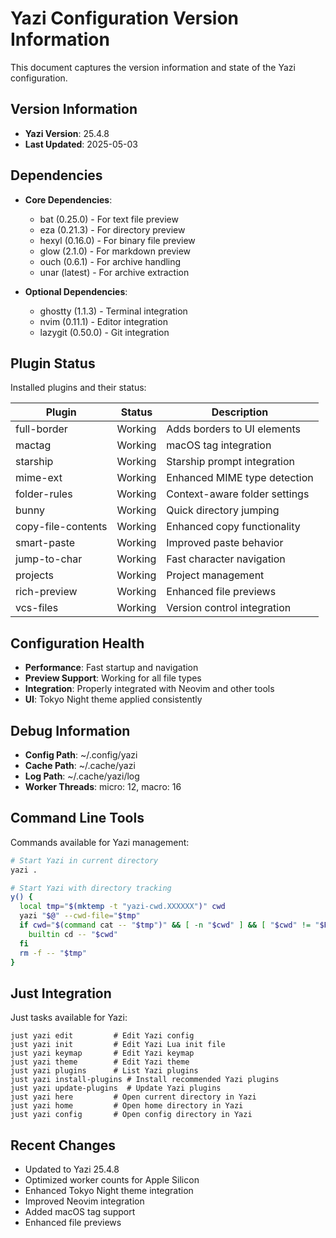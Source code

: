 # Yazi Configuration Version Information

This document captures the version information and state of the Yazi configuration.

## Version Information

- **Yazi Version**: 25.4.8
- **Last Updated**: 2025-05-03

## Dependencies

- **Core Dependencies**:
  - bat (0.25.0) - For text file preview
  - eza (0.21.3) - For directory preview
  - hexyl (0.16.0) - For binary file preview
  - glow (2.1.0) - For markdown preview
  - ouch (0.6.1) - For archive handling
  - unar (latest) - For archive extraction

- **Optional Dependencies**:
  - ghostty (1.1.3) - Terminal integration
  - nvim (0.11.1) - Editor integration
  - lazygit (0.50.0) - Git integration

## Plugin Status

Installed plugins and their status:

| Plugin | Status | Description |
|--------|--------|-------------|
| full-border | Working | Adds borders to UI elements |
| mactag | Working | macOS tag integration |
| starship | Working | Starship prompt integration |
| mime-ext | Working | Enhanced MIME type detection |
| folder-rules | Working | Context-aware folder settings |
| bunny | Working | Quick directory jumping |
| copy-file-contents | Working | Enhanced copy functionality |
| smart-paste | Working | Improved paste behavior |
| jump-to-char | Working | Fast character navigation |
| projects | Working | Project management |
| rich-preview | Working | Enhanced file previews |
| vcs-files | Working | Version control integration |

## Configuration Health

- **Performance**: Fast startup and navigation
- **Preview Support**: Working for all file types
- **Integration**: Properly integrated with Neovim and other tools
- **UI**: Tokyo Night theme applied consistently

## Debug Information

- **Config Path**: ~/.config/yazi
- **Cache Path**: ~/.cache/yazi
- **Log Path**: ~/.cache/yazi/log
- **Worker Threads**: micro: 12, macro: 16

## Command Line Tools

Commands available for Yazi management:

```bash
# Start Yazi in current directory
yazi .

# Start Yazi with directory tracking
y() {
  local tmp="$(mktemp -t "yazi-cwd.XXXXXX")" cwd
  yazi "$@" --cwd-file="$tmp"
  if cwd="$(command cat -- "$tmp")" && [ -n "$cwd" ] && [ "$cwd" != "$PWD" ]; then
    builtin cd -- "$cwd"
  fi
  rm -f -- "$tmp"
}
```

## Just Integration

Just tasks available for Yazi:

```
just yazi edit         # Edit Yazi config
just yazi init         # Edit Yazi Lua init file
just yazi keymap       # Edit Yazi keymap
just yazi theme        # Edit Yazi theme
just yazi plugins      # List Yazi plugins
just yazi install-plugins # Install recommended Yazi plugins
just yazi update-plugins  # Update Yazi plugins
just yazi here         # Open current directory in Yazi
just yazi home         # Open home directory in Yazi
just yazi config       # Open config directory in Yazi
```

## Recent Changes

- Updated to Yazi 25.4.8
- Optimized worker counts for Apple Silicon
- Enhanced Tokyo Night theme integration
- Improved Neovim integration
- Added macOS tag support
- Enhanced file previews